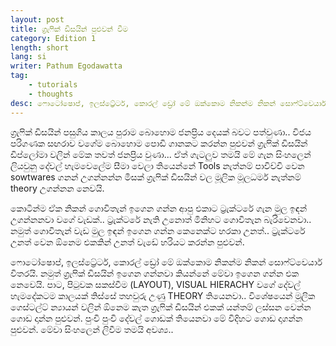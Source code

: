 ```yaml
---
layout: post
title: ග්‍රැෆික් ඩිසයින් පුළුවන් වීම
category: Edition 1
length: short
lang: si
writer: Pathum Egodawatta
tag: 
    - tutorials
    - thoughts
desc: ෆොටෝෂොප්, ඉලස්ට්‍රේටර්, කොරල් ඩ්‍රෝ මේ ඔක්කොම නිකන්ම නිකන් සොෆ්ට්වෙයාර් විතරයි. නමුත් ග්‍රැෆික් ඩිසයින් ඉගෙන ගන්නවා කියන්නේ මේවා ඉගෙන ගන්න එක නෙවෙයි. 
---
```




ග්‍රැෆික් ඩිසයින් පසුගිය කාලය පුරාම බොහොම ජනප්‍රිය දෙයක් බවට පත්වුණා.. විජය පරිගණක සඟරාව වගේම බොහොම පොඩි ගානකට කරන්න පුළුවන් ග්‍රැෆික් ඩිසයින් ඩිප්ලෝමා වලින් මේක තවත් ජනප්‍රිය වුණා... ඒත් ගැටලුව තමයි මේ ගැන සිංහලෙන් ලියවුනු දේවල් හැමවෙලේම සීමා වෙලා තියෙන්නේ Tools නැත්නම් පාවිච්චි වෙන sowtwares ගනන් උගන්නන්න මිසක් ග්‍රැෆික් ඩිසයින් වල මූලික මූලධර්ම නැත්නම් theory උගන්නන නෙවයි. 

කොටින්ම ඒක නිකන් ගොවිතැන් ඉගෙන ගන්න ආපු එකාට ට්‍රැක්ටරේ ගැන මුල ඉඳන් උගන්නනවා වගේ වැඩක්.. ට්‍රැක්ටරේ නැති උනොත් මිනිහට ගොවිතැන බැරිවෙනවා.. නමුත් ගොවිතැන් වැඩ මුල ඉඳන් ඉගෙන ගන්න කෙනෙක්ට හරකා උනත්.. ට්‍රැක්ටරේ උනත් වෙන ඕනෙම එකකින් උනත් වැඩේ හරියට කරන්න පුළුවන්.

ෆොටෝෂොප්, ඉලස්ට්‍රේටර්, කොරල් ඩ්‍රෝ මේ ඔක්කොම නිකන්ම නිකන් සොෆ්ට්වෙයාර් විතරයි. නමුත් ග්‍රැෆික් ඩිසයින් ඉගෙන ගන්නවා කියන්නේ මේවා ඉගෙන ගන්න එක නෙවෙයි. පාට, පිටුවක සකස්වීම (LAYOUT), VISUAL HIERACHY වගේ දේවල් හැමදේකටම කාලයක් තිස්සේ තහවුරු උණු THEORY තියෙනවා.. විශේෂයෙන් මූලික ගෙස්ටල්ට් න්‍යායන් වලින් ඕනෙම කැත ග්‍රැෆික් ඩිසයින් එකක් යන්තම් ලස්සන වෙන්න ගොඩ දාන්න පුළුවන්. පුංචි පුංචි දේවල් ගොඩක් තියෙනවා මේ විදිහට ගොඩ දාගන්න පුළුවන්. මේවා සිංහලෙන් ලිවීම තමයි අවශ්‍ය..
